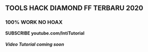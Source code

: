## TOOLS HACK DIAMOND FF TERBARU 2020
### 100% WORK NO HOAX

**SUBSCRIBE youtube.com/IntiTutorial**
##### Video Tutorial coming soon
